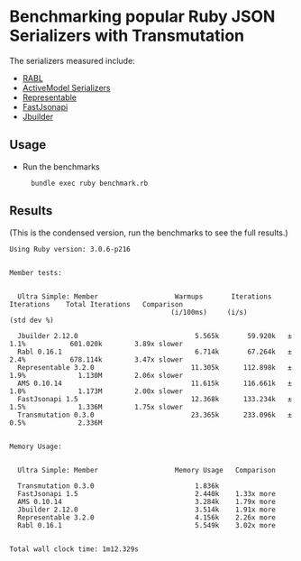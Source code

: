 # Benchmarking popular Ruby JSON Serializers with Transmutation

The serializers measured include:

- [RABL](https://github.com/nesquena/rabl/)
- [ActiveModel Serializers](https://github.com/rails-api/active_model_serializers)
- [Representable](https://github.com/trailblazer/representable)
- [FastJsonapi](https://github.com/Netflix/fast_jsonapi)
- [Jbuilder](https://github.com/rails/jbuilder)

## Usage

- Run the benchmarks

        bundle exec ruby benchmark.rb

## Results

(This is the condensed version, run the benchmarks to see the full results.)

```
Using Ruby version: 3.0.6-p216


Member tests:


  Ultra Simple: Member                   Warmups       Iterations    Iterations    Total Iterations   Comparison
                                        (i/100ms)     (i/s)         (std dev %)

  Jbuilder 2.12.0                             5.565k       59.920k   ± 1.1%           601.020k        3.89x slower
  Rabl 0.16.1                                 6.714k       67.264k   ± 2.4%           678.114k        3.47x slower
  Representable 3.2.0                        11.305k      112.898k   ± 1.9%             1.130M        2.06x slower
  AMS 0.10.14                                11.615k      116.661k   ± 1.0%             1.173M        2.00x slower
  FastJsonapi 1.5                            12.368k      133.234k   ± 1.5%             1.336M        1.75x slower
  Transmutation 0.3.0                        23.365k      233.096k   ± 0.5%             2.336M


Memory Usage:


  Ultra Simple: Member                   Memory Usage   Comparison

  Transmutation 0.3.0                         1.836k
  FastJsonapi 1.5                             2.440k    1.33x more
  AMS 0.10.14                                 3.284k    1.79x more
  Jbuilder 2.12.0                             3.514k    1.91x more
  Representable 3.2.0                         4.156k    2.26x more
  Rabl 0.16.1                                 5.549k    3.02x more


Total wall clock time: 1m12.329s
```
